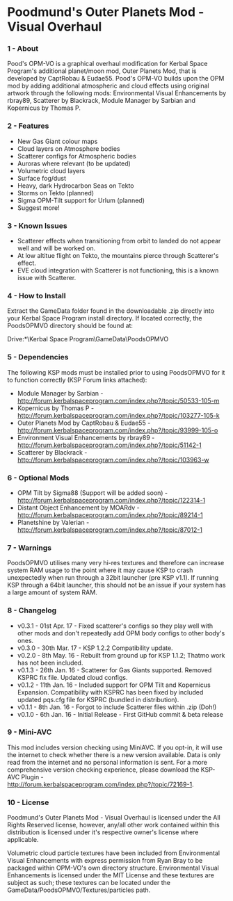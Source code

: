 # Poodmund's Outer Planets Mod - Visual Overhaul

### 1 - About

Pood's OPM-VO is a graphical overhaul modification for Kerbal Space Program's additional planet/moon mod, Outer Planets Mod, that is developed by CaptRobau & Eudae55. Pood's OPM-VO builds upon the OPM mod by adding additional atmospheric and cloud effects using original artwork through the following mods: Environmental Visual Enhancements by rbray89, Scatterer by Blackrack, Module Manager by Sarbian and Kopernicus by Thomas P.

### 2 - Features

- New Gas Giant colour maps
- Cloud layers on Atmosphere bodies
- Scatterer configs for Atmospheric bodies
- Auroras where relevant (to be updated)
- Volumetric cloud layers
- Surface fog/dust
- Heavy, dark Hydrocarbon Seas on Tekto
- Storms on Tekto (planned)
- Sigma OPM-Tilt support for Urlum (planned)
- Suggest more!

### 3 - Known Issues

- Scatterer effects when transitioning from orbit to landed do not appear well and will be worked on.
- At low altitue flight on Tekto, the mountains pierce through Scatterer's effect.
- EVE cloud integration with Scatterer is not functioning, this is a known issue with Scatterer.

### 4 - How to Install

Extract the GameData folder found in the downloadable .zip directly into your Kerbal Space Program install directory. If located correctly, the PoodsOPMVO directory should be found at:

Drive:\*\Kerbal Space Program\GameData\PoodsOPMVO

### 5 - Dependencies

The following KSP mods must be installed prior to using PoodsOPMVO for it to function correctly (KSP Forum links attached):

- Module Manager by Sarbian - http://forum.kerbalspaceprogram.com/index.php?/topic/50533-105-m
- Kopernicus by Thomas P - http://forum.kerbalspaceprogram.com/index.php?/topic/103277-105-k
- Outer Planets Mod by CaptRobau & Eudae55 - http://forum.kerbalspaceprogram.com/index.php?/topic/93999-105-o
- Environment Visual Enhancements by rbray89 - http://forum.kerbalspaceprogram.com/index.php?/topic/51142-1
- Scatterer by Blackrack - http://forum.kerbalspaceprogram.com/index.php?/topic/103963-w

### 6 - Optional Mods

- OPM Tilt by Sigma88 (Support will be added soon) - http://forum.kerbalspaceprogram.com/index.php?/topic/122314-1
- Distant Object Enhancement by MOARdv - http://forum.kerbalspaceprogram.com/index.php?/topic/89214-1
- Planetshine by Valerian - http://forum.kerbalspaceprogram.com/index.php?/topic/87012-1

### 7 - Warnings

PoodsOPMVO utilises many very hi-res textures and therefore can increase system RAM usage to the point where it may cause KSP to crash unexpectedly when run through a 32bit launcher (pre KSP v1.1). If running KSP through a 64bit launcher, this should not be an issue if your system has a large amount of system RAM.

### 8 - Changelog

- v0.3.1 - 01st Apr. 17 - Fixed scatterer's configs so they play well with other mods and don't repeatedly add OPM body configs to other body's ones.
- v0.3.0 - 30th Mar. 17 - KSP 1.2.2 Compatibility update.
- v0.2.0 - 8th May. 16 - Rebuilt from ground up for KSP 1.1.2; Thatmo work has not been included.
- v0.1.3 - 26th Jan. 16 - Scatterer for Gas Giants supported. Removed KSPRC fix file. Updated cloud configs. 
- v0.1.2 - 11th Jan. 16 - Included support for OPM Tilt and Kopernicus Expansion. Compatibility with KSPRC has been fixed by included updated pqs.cfg file for KSPRC (bundled in distribution).
- v0.1.1 - 8th Jan. 16 - Forgot to include Scatterer files within .zip (Doh!)
- v0.1.0 - 6th Jan. 16 - Initial Release - First GitHub commit & beta release

### 9 - Mini-AVC

This mod includes version checking using MiniAVC. If you opt-in, it will use the internet to check whether there is a new version available. Data is only read from the internet and no personal information is sent. For a more comprehensive version checking experience, please download the KSP-AVC Plugin - http://forum.kerbalspaceprogram.com/index.php?/topic/72169-1.

### 10 - License

Poodmund's Outer Planets Mod - Visual Overhaul is licensed under the All Rights Reserved license, however, any/all other work contained within this distribution is licensed under it's respective owner's license where applicable.

Volumetric cloud particle textures have been included from Environmental Visual Enhancements with express permission from Ryan Bray to be packaged within OPM-VO's own directory structure. Environmental Visual Enhancements is licensed under the MIT License and these textures are subject as such; these textures can be located under the GameData/PoodsOPMVO/Textures/particles path.